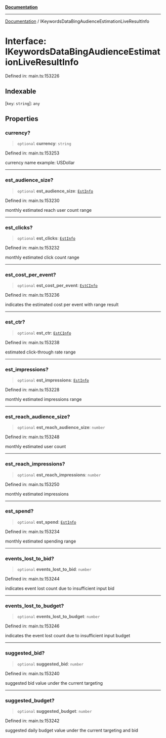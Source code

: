 [**Documentation**](../README.md)

***

[Documentation](../README.md) / IKeywordsDataBingAudienceEstimationLiveResultInfo

# Interface: IKeywordsDataBingAudienceEstimationLiveResultInfo

Defined in: main.ts:153226

## Indexable

\[`key`: `string`\]: `any`

## Properties

### currency?

> `optional` **currency**: `string`

Defined in: main.ts:153253

currency name
example: USDollar

***

### est\_audience\_size?

> `optional` **est\_audience\_size**: [`EstInfo`](../classes/EstInfo.md)

Defined in: main.ts:153230

monthly estimated reach user count range

***

### est\_clicks?

> `optional` **est\_clicks**: [`EstInfo`](../classes/EstInfo.md)

Defined in: main.ts:153232

monthly estimated click count range

***

### est\_cost\_per\_event?

> `optional` **est\_cost\_per\_event**: [`EstCInfo`](../classes/EstCInfo.md)

Defined in: main.ts:153236

indicates the estimated cost per event with range result

***

### est\_ctr?

> `optional` **est\_ctr**: [`EstCInfo`](../classes/EstCInfo.md)

Defined in: main.ts:153238

estimated click-through rate range

***

### est\_impressions?

> `optional` **est\_impressions**: [`EstInfo`](../classes/EstInfo.md)

Defined in: main.ts:153228

monthly estimated impressions range

***

### est\_reach\_audience\_size?

> `optional` **est\_reach\_audience\_size**: `number`

Defined in: main.ts:153248

monthly estimated user count

***

### est\_reach\_impressions?

> `optional` **est\_reach\_impressions**: `number`

Defined in: main.ts:153250

monthly estimated impressions

***

### est\_spend?

> `optional` **est\_spend**: [`EstInfo`](../classes/EstInfo.md)

Defined in: main.ts:153234

monthly estimated spending range

***

### events\_lost\_to\_bid?

> `optional` **events\_lost\_to\_bid**: `number`

Defined in: main.ts:153244

indicates event lost count due to insufficient input bid

***

### events\_lost\_to\_budget?

> `optional` **events\_lost\_to\_budget**: `number`

Defined in: main.ts:153246

indicates the event lost count due to insufficient input budget

***

### suggested\_bid?

> `optional` **suggested\_bid**: `number`

Defined in: main.ts:153240

suggested bid value under the current targeting

***

### suggested\_budget?

> `optional` **suggested\_budget**: `number`

Defined in: main.ts:153242

suggested daily budget value under the current targeting and bid
